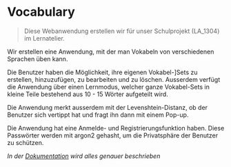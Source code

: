 # Vocabulary

> Diese Webanwendung erstellen wir für unser Schulprojekt (LA_1304) im Lernatelier.

Wir erstellen eine Anwendung, mit der man Vokabeln von verschiedenen Sprachen üben kann.

Die Benutzer haben die Möglichkeit, ihre eigenen Vokabel-]Sets zu erstellen, hinzuzufügen, zu bearbeiten und zu löschen. Ausserdem verfügt die Anwendung über einen Lernmodus, welcher ganze Vokabel-Sets in kleine Teile bestehend aus 10 - 15 Wörter aufgeteilt wird.

Die Anwendung merkt ausserdem mit der Levenshtein-Distanz, ob der Benutzer sich vertippt hat und fragt ihn dann mit einem Pop-up.

Die Anwendung hat eine Anmelde- und Registrierungsfunktion haben. Diese Passwörter werden mit argon2 gehasht, um die Privatsphäre der Benutzer zu schützen.

*In der [Dokumentation](doc/README.md) wird alles genauer beschrieben*
